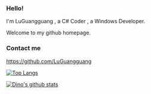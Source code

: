 
### Hello!

I'm LuGuangguang , a C# Coder , a Windows Developer.

Welcome to my github homepage.

### Contact me

https://github.com/LuGuangguang



[![Top Langs](https://github-readme-stats.vercel.app/api/top-langs/?username=LuGuangguang&layout=compact)](https://github.com/anuraghazra/github-readme-stats)

[![Dino's github stats](https://github-readme-stats.vercel.app/api?username=LuGuangguang&show_icons=false&theme=monokai)](https://github.com/anuraghazra/github-readme-stats)
